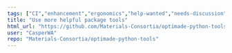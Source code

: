 ```yaml
---
tags: ["CI","enhancement","ergonomics","help-wanted","needs-discussion","openapi","optimade","optimade-api","optimade-python","optimade-specification","priority/low","python","question","security","suggestions"]
title: "Use more helpful package tools"
html_url: "https://github.com/Materials-Consortia/optimade-python-tools/issues/950"
user: "CasperWA"
repo: "Materials-Consortia/optimade-python-tools"
---
```


